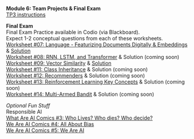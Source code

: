 **Module 6: Team Projects & Final Exam**  
[TP3 instructions](https://github.com/tingtingchung/AI.Mason/issues/2)  

**Final Exam**  
Final Exam Practice available in Codio (via Blackboard).  
Expect 1-2 conceptual questions from each of these worksheets.  
[Worksheet #07: Language - Featurizing Documents Digitally & Embeddings](https://docs.google.com/document/d/1V8E4GbSREKjZ0sLr1rhJjqCmWikHbAJRu5GZ2ziAwFw/edit?tab=t.0) & [Solution](https://docs.google.com/document/d/1OCrbBKYL5aGcPTz-qS-KgJeLU4fznyWvFbv4htu9VIQ/edit?usp=sharing)  
[Worksheet #08: RNN, LSTM, and Transformer](https://docs.google.com/document/d/1kLu77psZgtfq12HvnbVzmRUK7kvvCQUmpGLlh2zQxS4/edit?usp=sharing) & Solution (coming soon)  
[Worksheet #09: Vector Similarity](https://docs.google.com/document/d/1RoCutVies1UWwR0tJzIFc5UJvcDNoiH1azFTnN1s7dY/edit?tab=t.0) & [Solution](https://docs.google.com/document/d/1QEc-OkPQhi2UNqOX8XFgrKdpINJWjxgNeloKCHFlkFo/edit?usp=sharing)    
[Worksheet #11: Class Inheritance](https://docs.google.com/document/d/1qq1vcEIspxCNpLhwbAU8mRb44_Kl7aELxRJ4jKLEUhw/edit?usp=sharing) & Solution (coming soon)  
[Worksheet #12: Recommenders](https://docs.google.com/document/d/1xO20Dvj8Y_YosofXESfad7Q9O1s6UO3ANE7jy84cQmY/edit?usp=sharing) & Solution (coming soon)   
[Worksheet #13: Reinforcement Learning Key Concepts](https://docs.google.com/document/d/15oVRmVOf3ycfpfEmL7dIeu5vdWogCwN7m6EaNsfeAaE/edit?usp=sharing) & Solution (coming soon)  
[Worksheet #14: Multi-Armed Bandit](https://docs.google.com/document/d/17fuAJIVoIqPUqO_QIIz5dIlnIZUAOnZI3w_dlFtF3dM/edit?tab=t.0) & Solution (coming soon)  

*Optional Fun Stuff*  
Responsible AI  
[What Are AI Comics #3: Who Lives? Who dies? Who decide?](https://dataresponsibly.github.io/we-are-ai/comics/vol3_en.pdf)  
[We Are AI Comics #4: All About Bias](https://dataresponsibly.github.io/we-are-ai/comics/vol4_en.pdf)  
[We Are AI Comics #5: We Are AI](https://dataresponsibly.github.io/we-are-ai/comics/vol5_en.pdf)  


